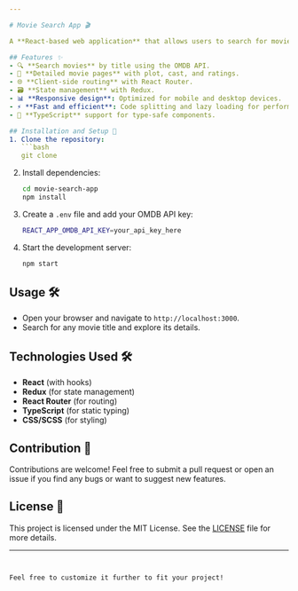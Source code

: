 ```yaml
---

# Movie Search App 🎬

A **React-based web application** that allows users to search for movies and view detailed information about each title. The app leverages the [OMDB API](http://www.rwegohub.com/) for fetching movie data and showcases the power of **React hooks**, **Redux** for state management, and **React Router** for navigation. Built with a focus on modular, maintainable code and optimized for performance with lazy loading and code splitting.

## Features ✨
- 🔍 **Search movies** by title using the OMDB API.
- 📄 **Detailed movie pages** with plot, cast, and ratings.
- 🌐 **Client-side routing** with React Router.
- 🗃 **State management** with Redux.
- 📊 **Responsive design**: Optimized for mobile and desktop devices.
- ⚡ **Fast and efficient**: Code splitting and lazy loading for performance.
- 🎨 **TypeScript** support for type-safe components.

## Installation and Setup 🚀
1. Clone the repository:
   ```bash
   git clone 
   ```
2. Install dependencies:
   ```bash
   cd movie-search-app
   npm install
   ```
3. Create a `.env` file and add your OMDB API key:
   ```bash
   REACT_APP_OMDB_API_KEY=your_api_key_here
   ```
4. Start the development server:
   ```bash
   npm start
   ```

## Usage 🛠️
- Open your browser and navigate to `http://localhost:3000`.
- Search for any movie title and explore its details.

## Technologies Used 🛠
- **React** (with hooks)
- **Redux** (for state management)
- **React Router** (for routing)
- **TypeScript** (for static typing)
- **CSS/SCSS** (for styling)

## Contribution 🤝
Contributions are welcome! Feel free to submit a pull request or open an issue if you find any bugs or want to suggest new features.

## License 📄
This project is licensed under the MIT License. See the [LICENSE](LICENSE) file for more details.

---
```


Feel free to customize it further to fit your project!
